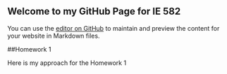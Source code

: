 ## Welcome to my GitHub Page for IE 582

You can use the [editor on GitHub](https://github.com/BU-IE-582/fall19-orkunirsoy/edit/master/index.md) to maintain and preview the content for your website in Markdown files.


##Homework 1

Here is my approach for the Homework 1
